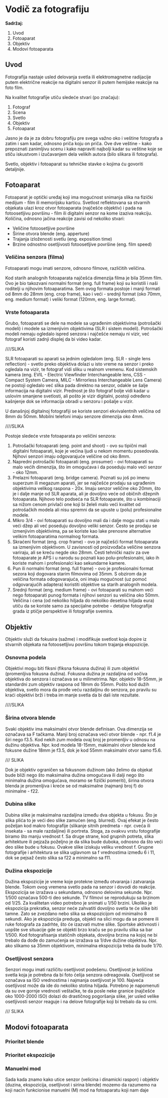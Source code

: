 # Vodič za fotografiju

**Sadržaj:**
1. Uvod
2. Fotoaparat
3. Objektiv
4. Modovi fotoaparata

## Uvod ##

Fotografija nastaje usled delovanja svetla ili elektromagnetne radijacije putem električne reakcije na digitalni senzor ili putem hemijske reakcije na foto film.

Na kvalitet fotografije utiču sledeće stvari (po značaju):
1. Fotograf
2. Scena
3. Svetlo
4. Objektiv
5. Fotoaparat

Jasno je da je za dobru fotografiju pre svega važno oko i veštine fotografa a zatim i sam kadar, odnosno priča koju on priča. Ove dve veštine - kako prepoznati zanimljivu scenu i kako napraviti najbolji kadar su veštine koje se stiču iskustvom i izučavanjem dela velikih autora (bilo slikara ili fotografa).

Svetlo, objektiv i fotoaparat su tehničke stavke o kojima ću govoriti detaljnije.

## Fotoaparat

Fotoaparat je optički uređaj koji ima mogućnost snimanja slika na fizički medijum - film ili memorijsku karticu. Svetlost reflektovana sa stvarnih objekata ulazi kroz otvor fotoaparata (najčešće objektiv) i pada na fotoosetljivu površinu - film ili digitalni senzor na kome izaziva reakciju. 
Količina, odnosno jačina reakcije zavisi od nekoliko stvari:
- Veličine fotoosetljive površine
- Širine otvora blende (eng. apperture)
- Trajanja izloženosti svetlu (eng. exposition time)
- Brzine odnostno osetljivosti fotoosetljive površine (eng. film speed)

### Veličina senzora (filma)

Fotoaparati mogu imati senzore, odnosno filmove, različitih veličina. 

Kod starih analognih fotoaparata najčešća dimenzija filma je bila 35mm film. Ovo je bio takozvani normalni format (eng. full frame) koji su koristili i naši roditelji u njihovim fotoaparatima. Sem ovog formata postoje i manji formati od 8mm do 28mm (eng. crop frame), kao i veći - srednji format (oko 70mm, eng. medium format) i veliki format (120mm, eng. large format).

### Vrste fotoaparata

Grubo, fotoaparati se dele na modele sa ugrađenim objektivima (potrošački modeli) i modele sa izmenjivim objektivima (SLR i sistem modeli). 
Potrošački modeli nemaju ogledalo ispred senzora i najčešće nemaju ni vizir, već fotograf koristi zadnji displej da bi video kadar.

////SLIKA

SLR fotoaparati su aparati sa jednim ogledalom (eng. SLR - single lens reflection) - svetlo preko objektiva dolazi u isto vreme na senzor i preko ogledala na vizir, te fotograf vidi sliku u realnom vremenu. Kod sistemskih kamera (eng. EVIL - Electric Viewfinder Interchangeable lens, CSS - Compact System Camera, MILC - Mirrorless Interchangeable Lens Camera) ne postoji ogledalo već slika pada direktno na senzor, odakle se šalje informacija na digitalni vizir. Prednost je što fotograf bolje vidi kadar u uslovim smanjene svetlosti, ali pošto je vizir digitalni, postoji određeno kašnjenje dok se informacija obradi u senzoru i pošalje u vizir.

U današnjoj digitalnoj fotografiji se koriste senzori ekvivalentnih veličina od 8mm do 50mm. Mobilni telefoni imaju senzore dimenzija oko 4mm.

////SLIKA

Postoje sledeće vrste fotoaparata po veličini senzora:
1. Potrošački fotoaparati (eng. point and shoot) - ovo su tipični mali digitalni fotoaparati, koje je većina ljudi u nekom momentu posedovala. Njihovi senzori imaju odgovarajuće veličine od oko 8mm.
2. Napredni potrošački fotoaparati (eng. prosumer) - ovi fotoaparati su malo većih dimenzija, što im omogućava i da poseduju malo veći senzor - oko 12mm. 
3. Prelazni fotoaparati (eng. bridge camera). Poznati su još po imenu superzum ili megazum aparati, jer se najčešće prodaju sa ugrađenim objektivima velikog raspona - 20x. Imaju senzor veličine oko 20mm, što je i dalje manje od SLR aparata, ali je dovoljno veće od običnih džepnih fotoaparata. Njihovo telo podseća na SLR fotoaparate, što u kombinaciji sa nižom cenom privlači one koji bi želeli malo veći kvalitet od potrošačkih modela ali nisu spremni da se upuste u (polu) profesionalne modele. 
4. Mikro 3/4 - ovi fotoaparati su dovoljno mali da i dalje mogu stati u malo veći džep ali već poseduju dovoljno veliki senzor. Često se prodaju se izmenjivim objektivima, pa se koriste kao lake prenosne alternative velikim fotoaparatima normalnog formata.
5. Skraćeni format (eng. crop frame) - ovo je najčešći format fotoaparata sa izmenjivim objektivom. U zavisnosti od proizvođača veličine senzora variraju, ali se kreću negde oko 28mm. Česti tehnički naziv za ove fotoaparate je APS i u narodu su poznati kao polu-profesionalni, iako ih koriste mahom i profesionalci kao sekundarne kamere.
6. Pun ili normalni format (eng. full frame) - ovo je profesionalni format sezora koji dogovara starim filmovima od 35mm. S obzirom da je veličina formata odogovarajuća, oni imaju mogućnost (uz pomoć odgovarajućih adaptera) koristiti objektive sa starih analognih modela.
7. Srednji format (eng. medium frame) - ovi fotoaparati su mahom veći nego fotoaparati punog formata i njihovi senzori su veličina oko 50mm. Veličina i cena (od nekoliko hiljada do nekoliko desetina hiljada eura) utiču da se koriste samo za specijalne potrebe - detaljne fotografije grada iz ptičje perspektive ili fotografije svemira.

## Objektiv

Objektiv služi da fokusira (sažme) i modifikuje svetlost koja dopire iz stvarnih objekata na fotoosetljivu površinu tokom trajanja ekspozicije.

### Osnovna podela

Objektivi mogu biti fiksni (fiksna fokusna dužina) ili zum objektivi (promenljiva fokusna dužina). Fokusna dužina je razdaljina od sočiva objektiva do senzora i označava se u milimetrima. Npr. objektiv 18-55mm, je standardni zum objektiv raspona od 18mm do 55mm. Pošto kod dužih objektiva, svetlo mora da prođe veću razdaljinu do senzora, po pravilu su kraći objektivi brži i treba im manje svetla da bi dali iste rezultate. 

////SLIKA

### Širina otvora blende

Svaki objektiv ima maksimalni otvor blende definisan. Ova dimenzija se označava sa F tačkama. Manji broj označava veći otvor blende - npr. f1.4 je širi nego f3.5. Kod nekih zum modela ovaj broj je promenljiv u odnosu na dužinu objektiva. Npr. kod modela 18-15mm, makimalni otvor blende kod fokusne dužine 18mm je f3.5, dok je kod 55mm maksimalni otvor samo f5.6.

/// SLIKA

Dok je objektiv ograničen sa fokusnom dužinom (ako želimo da objekat bude bliži nego što maksimalna dužina omogućava ili dalji nego što minimalna dužina omogućava, moramo se fizički pomeriti), širina otvora blenda je promenljiva i kreće se od maksimalne (najmanji broj f) do minimalne - f22.

### Dubina slike

Dubina slike je maksimalna razdaljina između dva objekta u fokusu. Što je slika plića to je veći deo slike zamućen (eng. blurred). Ovaj efekat je često poželjan kod makro fotografije (slikanje sitnih predmeta - npr. cveća ili insekata - sa male razdaljine) ili portreta. Stoga, za ovakvu vrstu fotografije biramo što manju vrednost f. Sa druge strane, kod grupnih potreta, slika arhitekture ili pejzaža poželjno je da slika bude duboka, odnosno da što veći deo slike bude u fokusu. Ovakve slike iziskuju veliku vrednost f. Grupne fotografije i arhitektura se slika uglavnom sa f vrednostima između 6 i 11, dok se pejsaž često slika sa f22 a minimalno sa f11.

### Dužina ekspozicije

Dužina ekspozicije je vreme koje protekne između otvaranja i zatvaranja blende. Tokom ovog vremena svetlo pada na senzor i dovodi do reakcije. Ekspozicija se izražava u sekundama, odnosno delovima sekunde. Npr. 1/500 označava 500-ti deo sekunde.
TV filmovi se reprodukuju sa brzinom od 1/25. Za kvalitetan video potrebno je snimati u 1/50 brzini. Ukoliko je ekspozicija prekratka, senzor neće zahvatiti dovoljno svetla te će slike biti tamne. Zato se zvezdano nebo slika sa ekspozicijom od minimalno 8 sekundi. Ako je ekspozicija preduga, objekti na slici mogu da se pomere ili ruke fotografa za zadrhte, što će izazvati mutne slike. Sportske aktivnosti i uopšte sve situacije gde se objekti brzo kraču se po pravilu slika sa bar 1/500.
Kod fotografisanja statičnih objekata, dovoljna brzina na kojoj ne bi trebalo da dođe do zamućenja se izražava sa 1/dve dužine objektiva. Npr. ako slikamo sa 35mm objektivom, minimalna ekspozicija treba da bude 1/70.

### Osetljivost senzora

Senzori mogu imati različitu osetljivost podešenu. Osetljivost je količina svetla koja je potrebna da bi foto ćelija senzora odreagovala. Osetljivost se označava sa ISO vrednostima i najmanja osetljivost je 100. Najveća osetljivost može da ide do nekoliko stotina hiljada. Potrebno je napomenuti da su ove gornje vrednosti veštačke, te da posle neke granice (najčešće oko 1000-2000 ISO) dolazi do drastičnog pogoršanja slike, jer usled velike osetljivosti senzor reaguje i na delove fotografije koji bi trebalo da su crni.

/// SLIKA

## Modovi fotoaparata

### Prioritet blende 

### Prioritet ekspozicije

### Manuelni mod

Sada kada znamo kako utice senzor (velicina i dinamicki raspon) i objektiv (duzina, ekspozicija, osetljivost i sirina blende) mozemo da razumemo na koji nacin funkcionise manuelni (M) mod na fotoaparatu koji nam daje 
